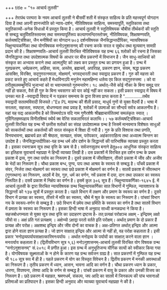 +++
title = "१० आचार्य तुलसी"

+++
तेरापंथ परम्परा के नवम आचार्य तुलसी ने बीसवीं शती में संस्कृत साहित्य के प्रति महत्त्वपूर्ण योगदान दिया है तथा अपनी ज्ञानज्योति को न्याय-दर्शन, नीतिविषयक साहित्य, समस्यापूर्ति, स्तुतिकाव्य तथा स्तुतिकाव्यों-अनेक विधाओं में प्रस्तुत किया है। आचार्य तुलसी ने स्तुतिविषयक चौबीस तीर्थकरों की स्तुति से सम्बद्ध चतुर्विशतिस्तवनम् तथा समस्यापूर्तिरूप कल्याणमन्दिरस्तोत्रम्, नीतिविषयक, शिक्षाषण्णवति, कर्तव्यषट्त्रिंशिका,
जैन मनीषियों का योगदान
७०३ दर्शनविषयक जैनसिद्धान्तदीपिका, न्यायविषयक भिक्षुन्यायकर्णिका तथा योगविषयक मनोऽनुशासनम् की रचना करके सरल व सुबोध तथा मूल्यवान् सामग्री प्रदान की है।
शिक्षाषण्णवतिः-आचार्य तुलसी विरचित नीतिविषयक यह ग्रन्थ ६६ श्लोकों की रचना है जिसका जैनसिद्धान्त तथा उपदेशात्मक विषयों के आधार पर बीस प्रकरणों में विभाजन है। जैन साधु-साध्वियों को संस्कृत का अभ्यास कराने तथा आत्मतुष्टि को लक्ष्य कर प्रस्तुत ग्रन्थ का प्रणयन हुआ है। ग्रन्थ में गुरुप्रकरण, धर्मप्रकरण, अहिंसा, सत्य, अस्तेय, ब्रह्मचर्य, अपरिग्रह, प्रकरण ज्ञान, संयम, श्रद्धा प्रकरण आसक्ति, विरक्ति, सद्गुणरत्नमाला, मोक्षमार्ग, भगवद्भारती तथा स्याद्वाद प्रकरण हैं। गुरु की महत्ता को प्रकट करते हुए
आचार्य कहते हैं
मेधाविनाऽपि मनुजेन महामहिम्ना धर्तव्य एव किल सद्गुरुरुत्तमा । को वा तरीतुमलमम्बुनिधिं भुजाभ्यां
को वा भवान्तमयते गुरुमन्तरेण। १८ अर्थात्-जैसे कोई नौका के बिना समुद्र पार नहीं हो सकता, वैसे ही गुरु के बिना भवसागर को पार कोई नहीं कर सकता। इसी प्रकार स्याद्वाद में विषय में उनका मत है -स्याद्वादी विवाद में न पड़कर समन्वय के द्वारा विजय प्राप्त करता है
"..............तथैव स्याद्वादी सततमविवादी विजयते।"E४ PL माग्रन्थ की शैली प्रसाद, माधुर्य गुणों से युक्त वैदर्भी है। भाषा में सरलता, सहजता, स्पष्टता, बोधगम्यता तथा प्रवाह है, श्लोकों में उपमाओं का सौन्दर्य सर्वत्र आकलनीय है। यहां यह पद्य आकलनीय है
को विस्मयोऽत्र यदि नाम गुणैरशेषैः श्रीब्रह्मचार्यतितमां समलंकृतः स्यात् । गुर्विगितज्ञमपहाय विनीतशिष्यं
स्थैर्य क्व वेत्सि सकलाभिरलं कलाभिः।। ५७ कर्तव्यषट्त्रिंशिका-आचार्य तुलसी विरचित यह ग्रन्थ भी छत्तीस श्लोकों का संग्रह उपदेशात्मक ग्रन्थ है जिसमें मानवमात्र विशेषतः साधुओं को सत्कर्तव्यों तथा अकर्तव्यों की सरल संस्कृत में शिक्षा दी गयी है। गुरु के प्रति विश्वास तथा प्रणति, विनयभावना, ब्रह्मचर्य व्रत की श्रेष्ठता, सत्यव्रत, संयम, परोपकार, अहंकारराहित्य तथा अध्यात्म चिन्तन का उपदेश है।
जैनसिद्धान्तदीपिका-यह ग्रन्थ धर्म और दर्शन के सिद्धान्तों की पारिभाषिक व्याख्या प्रस्तुत करता है। इसका रचनाक्रम सूत्र तथा वृत्ति के क्रम से है। सर्वजनसुलभ बनाने हेतु७०४
आधुनिक संस्कृत साहित्य का इतिहास युवाचार्य महाप्रज्ञ ने हिन्दी व्याख्या लिखी है। दस प्रकाशों में विरचित इस दर्शन ग्रन्थ के प्रथम प्रकाश में द्रव्य, गुण तथा पर्याय का निरूपण है। दूसरे प्रकाश में जीवविज्ञान, तीसरे प्रकाश में जीव और अजीव के भेदों का निरूपण है। चौथा प्रकाश बन्ध, पुण्य, पाप तथा आश्रव के स्वरूप से सम्बद्ध है। पाँचवें प्रकाश में संवर, निर्जरा तथा मोक्षमार्ग का स्वरूप तथा छठे प्रकाश में मोक्षमार्ग का वर्णन है। सातवें प्रकाश में जीवस्थान (गुणस्थान) का निरूपण, आठवें में देव, गुरु, धर्म का वर्णन, नवें प्रकाश में दया, दान तथा उपकार का स्वरूप निरूपित है। दसवें प्रकाश में निक्षेप का वर्णन है। इसमें कुल ३०६ सूत्र हैं।
भिक्षुन्यायकर्णिका-१६४५ ई. में आचार्य तुलसी के द्वारा विरचित न्यायविषयक ग्रन्थ भिक्षुन्यायकर्णिका सात विभागों में गुम्फित, न्यायशास्त्र के सिद्धान्तों को १३७ सूत्रों में प्रस्तुत करता है। पहले विभाग में लक्षण और प्रमाण के स्वरूप का वर्णन है। दूसरे विभाग में प्रत्यक्ष का स्वरूप, तीसरे में मति का स्वरूप, चौथे में श्रुत के स्वरूप का निरूपण है। पांचवां विभाग नय के स्वरूप-वर्णन से सम्बद्ध है। छठे विभाग में प्रमेय तथा प्रमिति के स्वरूप का वर्णन है तथा सातवें विभाग में प्रमाता के स्वरूप का निरूपण है। इसका हिन्दी भाषा में अनुवाद साध्वी कनकप्रभा ने किया है। सहजबोधगम्यता से युक्त सूत्र तथा वृत्ति का उदाहरण द्रष्टव्य है- तत् प्रत्यक्षं परोक्षञ्च अक्षम् - इन्द्रियम् अक्षो जीवो वा। अक्षं प्रति गतं प्रत्यक्षम् । अक्षेभ्यो ऽक्षाद्वा परतो वर्तते इति परोक्षम्। अर्थात् प्रमाण के दो प्रकार हैं प्रत्यक्ष और परोक्ष। अक्षशब्द इन्द्रिय और जीव दोनों का वाचक है। अक्ष-प्रतिगत अर्थात् इन्द्रिय और आत्मा द्वारा होने वाला ज्ञान प्रत्यक्ष है। जो ज्ञान साक्षात् इन्द्रिय और आत्मा से नहीं हो, वह परोक्ष कहलाता है। इसी प्रकार 'मनोद्रव्यपर्यायसाक्षात्कारिमनःपर्यायः । अर्थात मनोद्रव्य के पर्यायों का साक्षात् करने वाला ज्ञान । मनःपर्याय कहलाता है। (द्वितीयविभाग सूत्र १,६)
मनोऽनुशासनम्-आचार्य तुलसी विरचित योग विषयक ग्रन्थ "मनोऽनुशासनम्" सं.२०१८ में प्रणीत हुआ। इस ग्रन्थ में अनुभूतिजन्य यौगिक सत्यों को स्वीकार किया गया है। योगविषयक सूक्ष्मताओं के न होने के कारण यह ग्रन्थ सर्वजन ग्राह्य है। सात प्रकरणों में गुम्फित यह ग्रन्थ भी १८० सूत्र रूप में ही है। पहले प्रकरण में योग का विस्तृत विवेचन है। द्वितीय प्रकरण में मनकी अवस्थाओं का निरूपण है। तृतीय प्रकरण में ध्यान, आसन, भावना आदि का वर्णन है। चौथा प्रकरण ध्यान के प्रकार, धारणा, विपश्यना, लेश्या आदि के वर्णन से सम्बद्ध है। पांचवें प्रकरण में वायु के प्रकार और उनकी विजय का निरूपण है। छठे प्रकरण में महाव्रत, श्रमणधर्म, संकल्प, जप आदि का सातवें में जिनकल्प की पांच भावनाओं प्रतिमाओं का प्रतिपादन है। इसका हिन्दी अनुवाद और व्याख्या युवाचार्य महाप्रज्ञ ने की है।